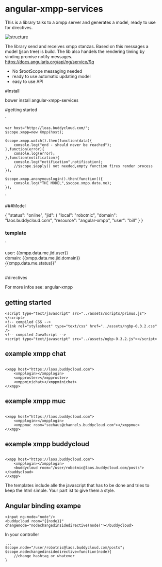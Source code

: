 # angular-xmpp-services

This is a library talks to a xmpp server and generates a model, ready to use for directives. 


![structure](https://raw.githubusercontent.com/robotnic/angular-xmpp-services/master/src/assets/docimg/structure.png)

The library send and receives xmpp stanzas.
Based on this messages a model (json tree) is build.
The lib also handels the rendering timing by sinding promise notify messages.
https://docs.angularjs.org/api/ng/service/$q

* No $rootScope messaging needed
* ready to use automatic updating model
* easy to use API

#install

bower install angular-xmpp-services

#getting started

`

    var host="http://loas.buddycloud.com/";
    $scope.xmpp=new Xmpp(host);

    $scope.xmpp.watch().then(function(data){
        console.log("end - should never be reached");
    },function(error){
        console.log(error);
    },function(notification){
        console.log("notification",notification);
        //$scope.$apply() not needed,empty function fires render process
    });

    $scope.xmpp.anonymouslogin().then(function(){
        console.log("THE MODEL",$scope.xmpp.data.me);
    });

`

###Model

{
  "status": "online",
  "jid": {
    "local": "robotnic",
    "domain": "laos.buddycloud.com",
    "resource": "angular-xmpp",
    "user": "bill"
  }
}

### template
`
<div>user: {{xmpp.data.me.jid.user}}</div>
<div>domain: {{xmpp.data.me.jid.domain}}</div>
<div>{{xmpp.data.me.status}}"</div>
`

#directives

For more infos see: angular-xmpp

## getting started

```
<script type="text/javascript" src="../assets/scripts/primus.js"></script>
<!-- compiled CSS -->
<link rel="stylesheet" type="text/css" href="../assets/ngbp-0.3.2.css" />
<!-- compiled JavaScript -->
<script type="text/javascript" src="../assets/ngbp-0.3.2.js"></script>
```

## example xmpp chat
```

<xmpp host="https://laos.buddycloud.com">
    <xmpplogin></xmpplogin>
    <xmpproster></xmpproster>
    <xmppminichat></xmppminichat>
</xmpp>

```

## example xmpp muc
```

<xmpp host="https://laos.buddycloud.com">
    <xmpplogin></xmpplogin>
    <xmppmuc room="seehaus@channels.buddycloud.com"></xmppmuc>
</xmpp>

```

## example xmpp buddycloud
```

<xmpp host="https://laos.buddycloud.com">
    <xmpplogin></xmpplogin>
    <buddycloud room="/user/robotnic@laos.buddycloud.com/posts"></buddycloud>
</xmpp>

```



The templates include alle the javascript that has to be done and tries to keep the html simple.
Your part ist to give them a style.

## Angular binding exampe
```
<input ng-mode="node"/>
<buddycloud room="{{node}}" changenode="nodechangedinsidedirective(node)"></buddycloud>
```

In your controller
```
...
$scope.node="/user/robotnic@laos.buddycloud.com/posts";
$scope.nodechangedinsidedirective=function(node){
    //change hashtag or whatever
}

```




